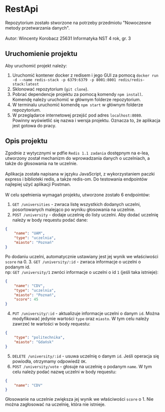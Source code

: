 # RestApi
Repozytorium zostało stworzone na potrzeby przedmiotu "Nowoczesne metody przetwarzania danych".
<br/>
<br/>
Autor: Wincenty Korobacz 25631 Informatyka NST 4 rok, gr. 3

## Uruchomienie projektu
Aby uruchomić projekt należy:
1. Uruchomić kontener docker z redisem i jego GUI za pomocą `docker run -d --name redis-stack -p 6379:6379 -p 8001:8001 redis/redis-stack:latest`
2. Sklonować repozytorium (`git clone`).
3. Pobrać dependencje projektu za pomocą komendy `npm install`. Komendę należy uruchomić w głównym folderze repozytorium.
4. W terminalu uruchomić komendę `npm start` w głównym folderze repozytorium.
5. W przeglądarce internetowej przejść pod adres `localhost:8080`. Powinny wyświetlić się nazwa i wersja projektu. Oznacza to, że aplikacja jest gotowa do pracy.


## Opis projektu
Zgodnie z wytycznymi w pdfie `Redis 1.1 zadania` dostępnym na e-lea, utworzony został mechanizm do wprowadzania danych o uczelniach, a także do głosowania na te uczelnie.
<br/>
<br/>
Aplikacja została napisana w języku JavaScript, z wykorzystaniem paczki express i biblioteki redis, a także redis-om. Do testowania endpointów najlepiej użyć aplikacji Postman.
<br/>
<br/>
W celu spełnienia wymagań projektu, utworzone zostało 6 endpointów:
1. `GET /universities` - zwraca listę wszystkich dodanych uczelni, posortowanych malejąco po wyniku głosowania na uczelnie.
2. `POST /university` - dodaje uczelnię do listy uczelni. Aby dodać uczelnię należy w body requestu podać dane:
```json
{
    "name": "UAM",
    "type": "uczelnia",
    "miasto": "Poznań"
}
```
Po dodaniu uczelni, automatycznie ustawiany jest jej wynik we właściwości `score` na 0.
3. `GET /university/:id` - zwraca informacje o uczelni o podanym id.<br/>
np: `GET /university/1` zwróci informacje o uczelni o id `1` (jeśli taka istnieje):
```json
{
    "name": "CDV",
    "type": "uczelnia",
    "miasto": "Poznań",
    "score": 45
}
```
4. `PUT /university/:id` - aktualizuje informacje uczelni o danym `id`.
Można modyfikować jedynie wartości `type` oraz `miasto`.
W tym celu należy zawrzeć te wartości w body requestu:
```json
{
    "type": "politechnika",
    "miasto": "Gdańsk"
}
```
5. `DELETE /university/:id` - usuwa uczelnię o danym `id`. Jeśli operacja się powiodła, otrzymamy odpowiedź `OK`.
6. `POST /university/vote` - głosuje na uczelnię o podanym `name`. W tym celu należy podać nazwę uczelni w body requestu:
```json
{
    "name": "CDV"
}
```
Głosowanie na uczelnie zwiększa jej wynik we właściwości `score` o 1. Nie można zagłosować na uczelnię, która nie istnieje.